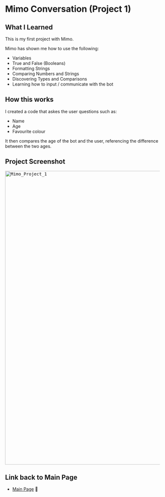 # Mimo Conversation (Project 1)

## What I Learned

This is my first project with Mimo.

Mimo has shown me how to use the following:
- Variables
- True and False (Booleans)
- Formatting Strings
- Comparing Numbers and Strings
- Discovering Types and Comparisons
- Learning how to input / communicate with the bot

## How this works

I created a code that askes the user questions such as:
- Name
- Age
- Favourite colour

It then compares the age of the bot and the user, referencing the difference between the two ages.


## Project Screenshot

<kbd><img width="956" alt="Mimo_Project_1" src="https://github.com/user-attachments/assets/5ee47327-bded-4116-b2ec-e7bad4c4bba5" />

## Link back to Main Page
- [Main Page](https://github.com/MattyTurbo299) 🔗
